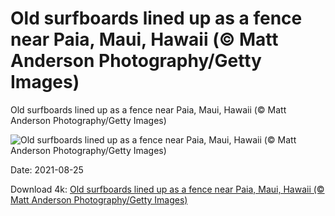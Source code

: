 # Old surfboards lined up as a fence near Paia, Maui, Hawaii (© Matt Anderson Photography/Getty Images)

Old surfboards lined up as a fence near Paia, Maui, Hawaii (© Matt Anderson Photography/Getty Images)

![Old surfboards lined up as a fence near Paia, Maui, Hawaii (© Matt Anderson Photography/Getty Images)](https://bing.com/th?id=OHR.HippieTown_EN-US1026712176_UHD.jpg&w=1024&h=576)

Date: 2021-08-25

Download 4k: [Old surfboards lined up as a fence near Paia, Maui, Hawaii (© Matt Anderson Photography/Getty Images)](https://bing.com/th?id=OHR.HippieTown_EN-US1026712176_UHD.jpg)

